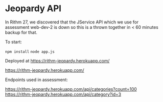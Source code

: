 # Jeopardy API

In Rithm 27, we discovered that the JService API which we use for assessment
web-dev-2 is down so this is a thrown together in < 60 minutes backup for that.

To start:

`npm install`
`node app.js`

Deployed at https://rithm-jeopardy.herokuapp.com/

https://rithm-jeopardy.herokuapp.com/

Endpoints used in assessment:

https://rithm-jeopardy.herokuapp.com/api/categories?count=100
https://rithm-jeopardy.herokuapp.com/api/category?id=3